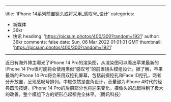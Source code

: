 
---
title: 'iPhone 14系列前置镜头或将采用_感叹号_设计'
categories: 
 - 新媒体
 - 36kr
 - 快讯
headimg: 'https://picsum.photos/400/300?random=1921'
author: 36kr
comments: false
date: Sun, 06 Mar 2022 01:01:01 GMT
thumbnail: 'https://picsum.photos/400/300?random=1921'
---

<div>   
近日有海外博主曝光了iPhone 14 Pro的渲染图，从渲染图可以看出苹果最新的iPhone 14 Pro很可能将会使用类似“感叹号”的前置镜头模组设计。据了解，苹果最新的iPhone 14 Pro将会采用双挖孔屏幕，包括前摄挖孔和Face ID挖孔，两者分开放置，呈现感叹号排列。中框依然是直角设计，音量键为iPhone 4时代的经典圆形按键，iPhone 14 Pro的后摄部分也将迎来变化，摄像头的凸起得到了极大的改善，整个模组下方的矩形凸起都完全抹平。（腾讯科技）  
</div>
            